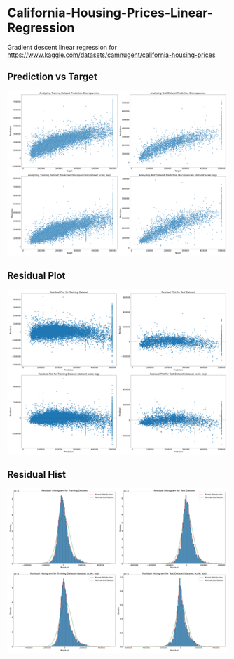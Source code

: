 # California-Housing-Prices-Linear-Regression
Gradient descent linear regression for https://www.kaggle.com/datasets/camnugent/california-housing-prices
## Prediction vs Target
![image](https://github.com/SXKA/California-Housing-Prices-Linear-Regression/blob/master/discrepancy.png)
## Residual Plot
![image](https://github.com/SXKA/California-Housing-Prices-Linear-Regression/blob/master/residual_plot.png)
## Residual Hist
![image](https://github.com/SXKA/California-Housing-Prices-Linear-Regression/blob/master/residual_hist.png)
